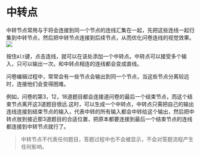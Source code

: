 ```index

```

```tag

```

```summary

```
# 中转点

中转节点常用与于将会连接到同一个节点的连线汇集在一起，先把这些连线一起归集到中转节点，然后把中转节点连接到后续节点，从而优化问卷连线的视觉效果。
<img src='../../assets/snapshots/node/breakpoint/node.png'>

按住`Alt`键，点击连线，就可以在该处添加一个中转点。中转点可以接受多个输入，只可以输出一次。和中转点相连的连线都会变成直线。

问卷编辑过程中，常常会有一些节点会输出到同一个节点，当这些节点分离较远时，连接他们会变得困难。

例如，问卷的第3，12，18道题目都会连接道问卷的最后一个结束节点，而这个结束节点离开这3道题目很远.这时，可以生成一个中转点，中转点只需把自己的输出连线连接到结束节点的输入，代表中转的所有输入都会中转给这个输出，然后把中转点放到接近那3道题目的合适位置，把原本都要连接到最后一个结束节点的连线都连接到中转节点就行了。

> 中转节点不代表任何题目，答题过程中也不会被显示，不会对答题流程产生任何影响。
